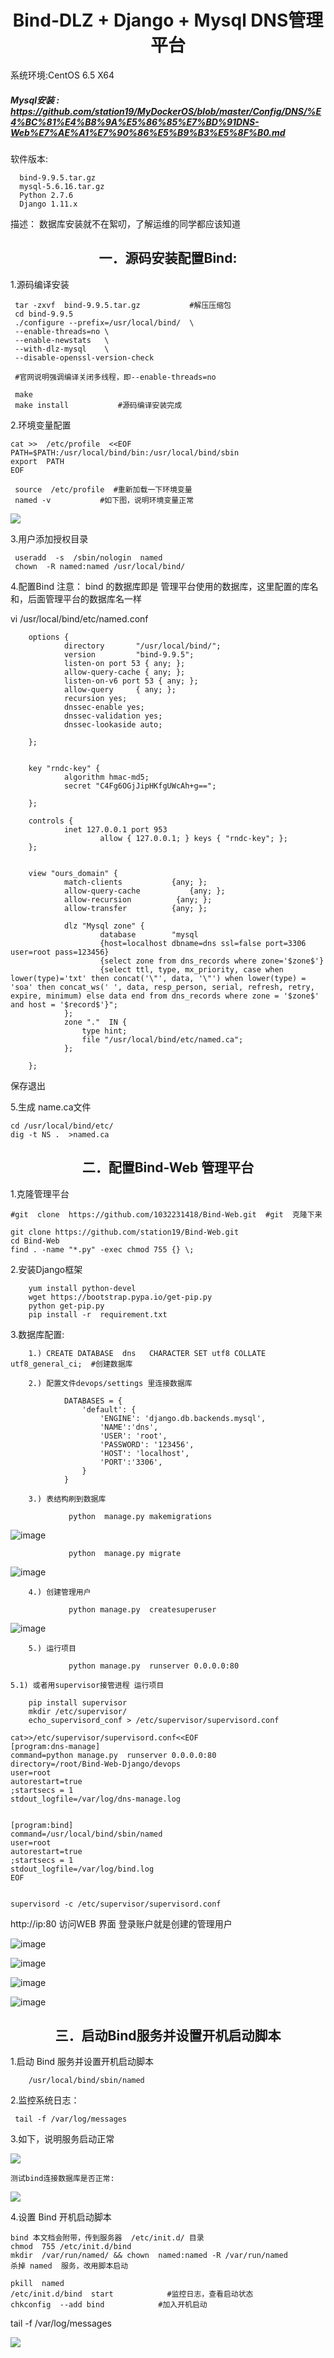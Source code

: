 

<h1 align = "center">Bind-DLZ + Django   + Mysql  DNS管理平台 </h1>

系统环境:CentOS 6.5 X64

##### Mysql安装 : https://github.com/station19/MyDockerOS/blob/master/Config/DNS/%E4%BC%81%E4%B8%9A%E5%86%85%E7%BD%91DNS-Web%E7%AE%A1%E7%90%86%E5%B9%B3%E5%8F%B0.md

软件版本: 

      bind-9.9.5.tar.gz  
      mysql-5.6.16.tar.gz
	  Python 2.7.6 
	  Django 1.11.x
描述： 
数据库安装就不在絮叨，了解运维的同学都应该知道

<h2 align = "center">一．源码安装配置Bind: </h2>

1.源码编译安装

	 tar -zxvf  bind-9.9.5.tar.gz           #解压压缩包
	 cd bind-9.9.5
	 ./configure --prefix=/usr/local/bind/  \
	 --enable-threads=no \
	 --enable-newstats   \
	 --with-dlz-mysql    \
	 --disable-openssl-version-check
	 
     #官网说明强调编译关闭多线程，即--enable-threads=no
	 
     make
	 make install           #源码编译安装完成

 
2.环境变量配置

	cat >>  /etc/profile  <<EOF 
	PATH=$PATH:/usr/local/bind/bin:/usr/local/bind/sbin
	export  PATH
	EOF

	 source  /etc/profile  #重新加载一下环境变量
	 named -v           #如下图，说明环境变量正常


	 
![](https://github.com/1032231418/doc/blob/master/images/1.png?raw=true)


3.用户添加授权目录

	 useradd  -s  /sbin/nologin  named
	 chown  -R named:named /usr/local/bind/





4.配置Bind
注意：  bind 的数据库即是 管理平台使用的数据库，这里配置的库名和，后面管理平台的数据库名一样

 vi /usr/local/bind/etc/named.conf
       
		options {
				directory       "/usr/local/bind/";
				version         "bind-9.9.5";
				listen-on port 53 { any; };
				allow-query-cache { any; };
				listen-on-v6 port 53 { any; };
				allow-query     { any; };
				recursion yes;    
				dnssec-enable yes;
				dnssec-validation yes;
				dnssec-lookaside auto;

		};
		 
		 
		key "rndc-key" {
				algorithm hmac-md5;
				secret "C4Fg6OGjJipHKfgUWcAh+g==";

		};
		 
		controls {
				inet 127.0.0.1 port 953
						allow { 127.0.0.1; } keys { "rndc-key"; };
		};
		 
		 
		view "ours_domain" {
				match-clients           {any; };
				allow-query-cache           {any; };
				allow-recursion          {any; };
				allow-transfer          {any; };
		 
				dlz "Mysql zone" {
						database        "mysql
						{host=localhost dbname=dns ssl=false port=3306 user=root pass=123456}
						{select zone from dns_records where zone='$zone$'}
						{select ttl, type, mx_priority, case when lower(type)='txt' then concat('\"', data, '\"') when lower(type) = 'soa' then concat_ws(' ', data, resp_person, serial, refresh, retry, expire, minimum) else data end from dns_records where zone = '$zone$' and host = '$record$'}"; 
				};
				zone "."  IN {
					type hint;
					file "/usr/local/bind/etc/named.ca";
				};
		 
		};

保存退出

5.生成 name.ca文件

	cd /usr/local/bind/etc/
	dig -t NS .  >named.ca





<h2 align = "center">二．配置Bind-Web 管理平台 </h2>

1.克隆管理平台

	#git  clone  https://github.com/1032231418/Bind-Web.git  #git  克隆下来
	
	git clone https://github.com/station19/Bind-Web.git
	cd Bind-Web
	find . -name "*.py" -exec chmod 755 {} \;

2.安装Django框架
```
	yum install python-devel
	wget https://bootstrap.pypa.io/get-pip.py
	python get-pip.py
	pip install -r  requirement.txt
```

3.数据库配置:   

        1.) CREATE DATABASE  dns   CHARACTER SET utf8 COLLATE utf8_general_ci;  #创建数据库
		
        2.) 配置文件devops/settings 里连接数据库
		
				DATABASES = {
					'default': {
						'ENGINE': 'django.db.backends.mysql',
						'NAME':'dns',
						'USER': 'root',
						'PASSWORD': '123456',
						'HOST': 'localhost',
						'PORT':'3306',
					}
				}
				
        3.) 表结构刷到数据库

				 python  manage.py makemigrations
				 
	
![image](https://github.com/1032231418/PYVM/blob/master/bind-web-images/makemigrations.png)	
				 
				 python  manage.py migrate		
				 
![image](https://github.com/1032231418/PYVM/blob/master/bind-web-images/migrate.png)				 			 
				 
        4.) 创建管理用户
		
				 python manage.py  createsuperuser  
				 
![image](https://github.com/1032231418/PYVM/blob/master/bind-web-images/createuser.png)				 
				 

        5.) 运行项目
		
				 python manage.py  runserver 0.0.0.0:80

	5.1) 或者用supervisor接管进程 运行项目
```
	pip install supervisor
	mkdir /etc/supervisor/
	echo_supervisord_conf > /etc/supervisor/supervisord.conf

cat>>/etc/supervisor/supervisord.conf<<EOF
[program:dns-manage]
command=python manage.py  runserver 0.0.0.0:80
directory=/root/Bind-Web-Django/devops
user=root
autorestart=true
;startsecs = 1
stdout_logfile=/var/log/dns-manage.log


[program:bind]
command=/usr/local/bind/sbin/named
user=root
autorestart=true
;startsecs = 1
stdout_logfile=/var/log/bind.log
EOF


supervisord -c /etc/supervisor/supervisord.conf
```


http://ip:80  访问WEB 界面 登录账户就是创建的管理用户


![image](https://github.com/1032231418/PYVM/blob/master/bind-web-images/login.png)	


![image](https://github.com/1032231418/PYVM/blob/master/bind-web-images/darshboard.png)	

			 
![image](https://github.com/1032231418/PYVM/blob/master/bind-web-images/userlist.png)
	
				 
![image](https://github.com/1032231418/PYVM/blob/master/bind-web-images/namelist.png)	


<h2 align = "center">三．启动Bind服务并设置开机启动脚本 </h2>

1.启动  Bind 服务并设置开机启动脚本

    	/usr/local/bind/sbin/named

2.监控系统日志：

	 tail -f /var/log/messages
	 
3.如下，说明服务启动正常

![](https://github.com/1032231418/doc/blob/master/images/3.png?raw=true)

	测试bind连接数据库是否正常:

![](https://github.com/1032231418/doc/blob/master/images/4.png?raw=true)


4.设置 Bind  开机启动脚本

	bind 本文档会附带，传到服务器  /etc/init.d/ 目录
	chmod  755 /etc/init.d/bind 
	mkdir  /var/run/named/ && chown  named:named -R /var/run/named 
	杀掉 named  服务，改用脚本启动

	pkill  named
	/etc/init.d/bind  start            #监控日志，查看启动状态
	chkconfig  --add bind            #加入开机启动
 tail -f /var/log/messages

![](https://github.com/1032231418/doc/blob/master/images/5.png?raw=true)

